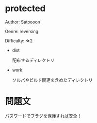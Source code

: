 # protected

Author: Satoooon

Genre: reversing

Difficulty: ☆2

- dist

  配布するディレクトリ

- work

  ソルバやビルド関連を含めたディレクトリ

# 問題文

パスワードでフラグを保護すれば安全！
